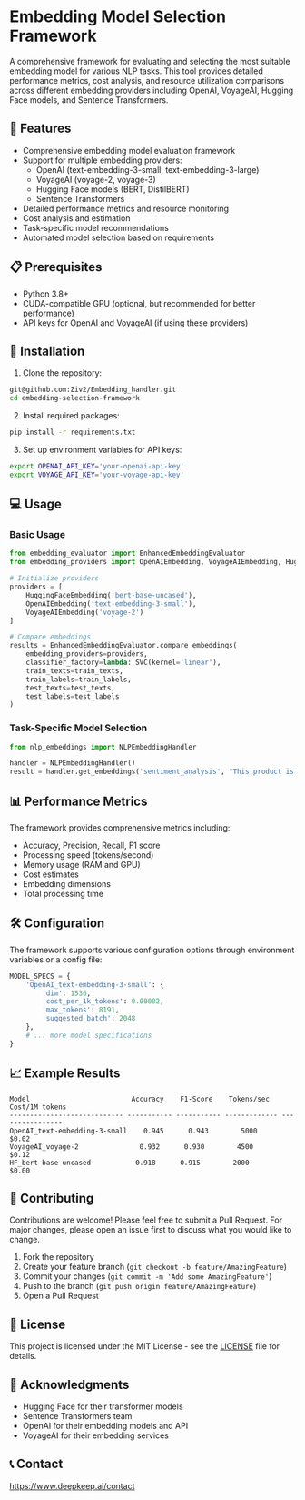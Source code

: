 
# Embedding Model Selection Framework

A comprehensive framework for evaluating and selecting the most suitable embedding model for various NLP tasks. This tool provides detailed performance metrics, cost analysis, and resource utilization comparisons across different embedding providers including OpenAI, VoyageAI, Hugging Face models, and Sentence Transformers.

## 🌟 Features

- Comprehensive embedding model evaluation framework
- Support for multiple embedding providers:
  - OpenAI (text-embedding-3-small, text-embedding-3-large)
  - VoyageAI (voyage-2, voyage-3)
  - Hugging Face models (BERT, DistilBERT)
  - Sentence Transformers
- Detailed performance metrics and resource monitoring
- Cost analysis and estimation
- Task-specific model recommendations
- Automated model selection based on requirements

## 📋 Prerequisites

- Python 3.8+
- CUDA-compatible GPU (optional, but recommended for better performance)
- API keys for OpenAI and VoyageAI (if using these providers)

## 🚀 Installation

1. Clone the repository:
```bash
git@github.com:Ziv2/Embedding_handler.git
cd embedding-selection-framework
```

2. Install required packages:
```bash
pip install -r requirements.txt
```

3. Set up environment variables for API keys:
```bash
export OPENAI_API_KEY='your-openai-api-key'
export VOYAGE_API_KEY='your-voyage-api-key'
```

## 💻 Usage

### Basic Usage

```python
from embedding_evaluator import EnhancedEmbeddingEvaluator
from embedding_providers import OpenAIEmbedding, VoyageAIEmbedding, HuggingFaceEmbedding

# Initialize providers
providers = [
    HuggingFaceEmbedding('bert-base-uncased'),
    OpenAIEmbedding('text-embedding-3-small'),
    VoyageAIEmbedding('voyage-2')
]

# Compare embeddings
results = EnhancedEmbeddingEvaluator.compare_embeddings(
    embedding_providers=providers,
    classifier_factory=lambda: SVC(kernel='linear'),
    train_texts=train_texts,
    train_labels=train_labels,
    test_texts=test_texts,
    test_labels=test_labels
)
```

### Task-Specific Model Selection

```python
from nlp_embeddings import NLPEmbeddingHandler

handler = NLPEmbeddingHandler()
result = handler.get_embeddings('sentiment_analysis', "This product is amazing!")
```

## 📊 Performance Metrics

The framework provides comprehensive metrics including:
- Accuracy, Precision, Recall, F1 score
- Processing speed (tokens/second)
- Memory usage (RAM and GPU)
- Cost estimates
- Embedding dimensions
- Total processing time

## 🛠️ Configuration

The framework supports various configuration options through environment variables or a config file:

```python
MODEL_SPECS = {
    'OpenAI_text-embedding-3-small': {
        'dim': 1536,
        'cost_per_1k_tokens': 0.00002,
        'max_tokens': 8191,
        'suggested_batch': 2048
    },
    # ... more model specifications
}
```

## 📈 Example Results

```
Model                         Accuracy    F1-Score    Tokens/sec    Cost/1M tokens
---------------------------- ----------- ----------- ------------- ----------------
OpenAI_text-embedding-3-small    0.945      0.943        5000         $0.02
VoyageAI_voyage-2               0.932      0.930        4500         $0.12
HF_bert-base-uncased           0.918      0.915        2000         $0.00
```

## 🤝 Contributing

Contributions are welcome! Please feel free to submit a Pull Request. For major changes, please open an issue first to discuss what you would like to change.

1. Fork the repository
2. Create your feature branch (`git checkout -b feature/AmazingFeature`)
3. Commit your changes (`git commit -m 'Add some AmazingFeature'`)
4. Push to the branch (`git push origin feature/AmazingFeature`)
5. Open a Pull Request

## 📝 License

This project is licensed under the MIT License - see the [LICENSE](LICENSE) file for details.

## 🙏 Acknowledgments

- Hugging Face for their transformer models
- Sentence Transformers team
- OpenAI for their embedding models and API
- VoyageAI for their embedding services

## 📞 Contact

https://www.deepkeep.ai/contact
